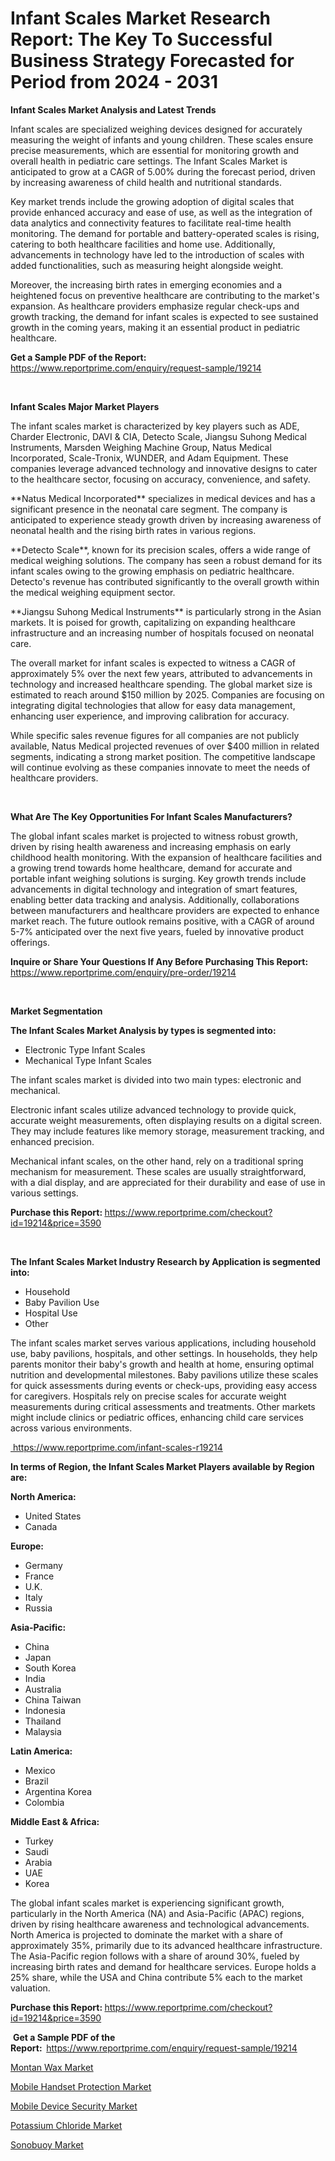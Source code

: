 <p><h1>Infant Scales Market Research Report: The Key To Successful Business Strategy Forecasted for Period from 2024 - 2031</h1></p><p><strong>Infant Scales Market Analysis and Latest Trends</strong></p>
<p><p>Infant scales are specialized weighing devices designed for accurately measuring the weight of infants and young children. These scales ensure precise measurements, which are essential for monitoring growth and overall health in pediatric care settings. The Infant Scales Market is anticipated to grow at a CAGR of 5.00% during the forecast period, driven by increasing awareness of child health and nutritional standards. </p><p>Key market trends include the growing adoption of digital scales that provide enhanced accuracy and ease of use, as well as the integration of data analytics and connectivity features to facilitate real-time health monitoring. The demand for portable and battery-operated scales is rising, catering to both healthcare facilities and home use. Additionally, advancements in technology have led to the introduction of scales with added functionalities, such as measuring height alongside weight. </p><p>Moreover, the increasing birth rates in emerging economies and a heightened focus on preventive healthcare are contributing to the market's expansion. As healthcare providers emphasize regular check-ups and growth tracking, the demand for infant scales is expected to see sustained growth in the coming years, making it an essential product in pediatric healthcare.</p></p>
<p><strong>Get a Sample PDF of the Report:&nbsp;</strong> <a href="https://www.reportprime.com/enquiry/request-sample/19214?utm_campaign=1167&utm_medium=2&utm_source=Github&utm_content=ia&utm_term=22112024&utm_id=infant-scales">https://www.reportprime.com/enquiry/request-sample/19214</a></p>
<p>&nbsp;</p>
<p><strong>Infant Scales Major Market Players</strong></p>
<p><p>The infant scales market is characterized by key players such as ADE, Charder Electronic, DAVI & CIA, Detecto Scale, Jiangsu Suhong Medical Instruments, Marsden Weighing Machine Group, Natus Medical Incorporated, Scale-Tronix, WUNDER, and Adam Equipment. These companies leverage advanced technology and innovative designs to cater to the healthcare sector, focusing on accuracy, convenience, and safety.</p><p>**Natus Medical Incorporated** specializes in medical devices and has a significant presence in the neonatal care segment. The company is anticipated to experience steady growth driven by increasing awareness of neonatal health and the rising birth rates in various regions.</p><p>**Detecto Scale**, known for its precision scales, offers a wide range of medical weighing solutions. The company has seen a robust demand for its infant scales owing to the growing emphasis on pediatric healthcare. Detecto's revenue has contributed significantly to the overall growth within the medical weighing equipment sector.</p><p>**Jiangsu Suhong Medical Instruments** is particularly strong in the Asian markets. It is poised for growth, capitalizing on expanding healthcare infrastructure and an increasing number of hospitals focused on neonatal care.</p><p>The overall market for infant scales is expected to witness a CAGR of approximately 5% over the next few years, attributed to advancements in technology and increased healthcare spending. The global market size is estimated to reach around $150 million by 2025. Companies are focusing on integrating digital technologies that allow for easy data management, enhancing user experience, and improving calibration for accuracy.</p><p>While specific sales revenue figures for all companies are not publicly available, Natus Medical projected revenues of over $400 million in related segments, indicating a strong market position. The competitive landscape will continue evolving as these companies innovate to meet the needs of healthcare providers.</p></p>
<p>&nbsp;</p>
<p><strong>What Are The Key Opportunities For Infant Scales Manufacturers?</strong></p>
<p><p>The global infant scales market is projected to witness robust growth, driven by rising health awareness and increasing emphasis on early childhood health monitoring. With the expansion of healthcare facilities and a growing trend towards home healthcare, demand for accurate and portable infant weighing solutions is surging. Key growth trends include advancements in digital technology and integration of smart features, enabling better data tracking and analysis. Additionally, collaborations between manufacturers and healthcare providers are expected to enhance market reach. The future outlook remains positive, with a CAGR of around 5-7% anticipated over the next five years, fueled by innovative product offerings.</p></p>
<p><strong>Inquire or Share Your Questions If Any Before Purchasing This Report:</strong> <a href="https://www.reportprime.com/enquiry/pre-order/19214?utm_campaign=1167&utm_medium=2&utm_source=Github&utm_content=ia&utm_term=22112024&utm_id=infant-scales">https://www.reportprime.com/enquiry/pre-order/19214</a></p>
<p>&nbsp;</p>
<p><strong>Market Segmentation</strong></p>
<p><strong>The Infant Scales Market Analysis by types is segmented into:</strong></p>
<p><ul><li>Electronic Type Infant Scales</li><li>Mechanical Type Infant Scales</li></ul></p>
<p><p>The infant scales market is divided into two main types: electronic and mechanical. </p><p>Electronic infant scales utilize advanced technology to provide quick, accurate weight measurements, often displaying results on a digital screen. They may include features like memory storage, measurement tracking, and enhanced precision.</p><p>Mechanical infant scales, on the other hand, rely on a traditional spring mechanism for measurement. These scales are usually straightforward, with a dial display, and are appreciated for their durability and ease of use in various settings.</p></p>
<p><strong>Purchase this Report:&nbsp;</strong><a href="https://www.reportprime.com/checkout?id=19214&price=3590&utm_campaign=1167&utm_medium=2&utm_source=Github&utm_content=ia&utm_term=22112024&utm_id=infant-scales">https://www.reportprime.com/checkout?id=19214&price=3590</a></p>
<p>&nbsp;</p>
<p><strong>The Infant Scales Market Industry Research by Application is segmented into:</strong></p>
<p><ul><li>Household</li><li>Baby Pavilion Use</li><li>Hospital Use</li><li>Other</li></ul></p>
<p><p>The infant scales market serves various applications, including household use, baby pavilions, hospitals, and other settings. In households, they help parents monitor their baby's growth and health at home, ensuring optimal nutrition and developmental milestones. Baby pavilions utilize these scales for quick assessments during events or check-ups, providing easy access for caregivers. Hospitals rely on precise scales for accurate weight measurements during critical assessments and treatments. Other markets might include clinics or pediatric offices, enhancing child care services across various environments.</p></p>
<p><a href="https://www.reportprime.com/infant-scales-r19214?utm_campaign=1167&utm_medium=2&utm_source=Github&utm_content=ia&utm_term=22112024&utm_id=infant-scales">&nbsp;https://www.reportprime.com/infant-scales-r19214</a></p>
<p><strong>In terms of Region, the Infant Scales Market Players available by Region are:</strong></p>
<p>
    <p> <strong> North America: </strong>
        <ul>
            <li>United States</li>
            <li>Canada</li>
        </ul>
        </p> 
    <p> <strong> Europe: </strong>
        <ul>
            <li>Germany</li>
            <li>France</li>
            <li>U.K.</li>
            <li>Italy</li>
            <li>Russia</li>
        </ul>
        </p> 
    <p> <strong> Asia-Pacific: </strong>
        <ul>
            <li>China</li>
            <li>Japan</li>
            <li>South Korea</li>
            <li>India</li>
            <li>Australia</li>
            <li>China Taiwan</li>
            <li>Indonesia</li>
            <li>Thailand</li>
            <li>Malaysia</li>
        </ul>
        </p> 
    <p> <strong> Latin America: </strong>
        <ul>
            <li>Mexico</li>
            <li>Brazil</li>
            <li>Argentina Korea</li>
            <li>Colombia</li>
        </ul>
        </p> 
    <p> <strong> Middle East & Africa: </strong>
        <ul>
            <li>Turkey</li>
            <li>Saudi</li>
            <li>Arabia</li>
            <li>UAE</li>
            <li>Korea</li>
        </ul>
    </p>
    </p>
<p><p>The global infant scales market is experiencing significant growth, particularly in the North America (NA) and Asia-Pacific (APAC) regions, driven by rising healthcare awareness and technological advancements. North America is projected to dominate the market with a share of approximately 35%, primarily due to its advanced healthcare infrastructure. The Asia-Pacific region follows with a share of around 30%, fueled by increasing birth rates and demand for healthcare services. Europe holds a 25% share, while the USA and China contribute 5% each to the market valuation.</p></p>
<p><strong>Purchase this Report: </strong><a href="https://www.reportprime.com/checkout?id=19214&price=3590&utm_campaign=1167&utm_medium=2&utm_source=Github&utm_content=ia&utm_term=22112024&utm_id=infant-scales">https://www.reportprime.com/checkout?id=19214&price=3590</a></p>
<p>&nbsp;<strong>Get a Sample PDF of the Report:&nbsp;&nbsp;</strong><a href="https://www.reportprime.com/enquiry/request-sample/19214?utm_campaign=1167&utm_medium=2&utm_source=Github&utm_content=ia&utm_term=22112024&utm_id=infant-scales">https://www.reportprime.com/enquiry/request-sample/19214</a></p>
<p><strong></strong></p>
<p><p><a href="https://www.linkedin.com/pulse/determining-montan-waxmarket-size-trends-projected-cagr-y3ite?utm_campaign=1167&utm_medium=2&utm_source=Github&utm_content=ia&utm_term=22112024&utm_id=infant-scales">Montan Wax Market</a></p><p><a href="https://issuu.com/reportprime-2/docs/mobile-handset-protection-market-si_f723fd93473d5f?utm_campaign=1167&utm_medium=2&utm_source=Github&utm_content=ia&utm_term=22112024&utm_id=infant-scales">Mobile Handset Protection Market</a></p><p><a href="https://issuu.com/reportprime-2/docs/mobile-device-security-market-size-_6e750146fa9210?utm_campaign=1167&utm_medium=2&utm_source=Github&utm_content=ia&utm_term=22112024&utm_id=infant-scales">Mobile Device Security Market</a></p><p><a href="https://www.linkedin.com/pulse/exploring-potassium-chloride-market-strategic-insights-growth-b51rc?utm_campaign=1167&utm_medium=2&utm_source=Github&utm_content=ia&utm_term=22112024&utm_id=infant-scales">Potassium Chloride Market</a></p><p><a href="https://www.linkedin.com/pulse/latest-market-analysis-shows-sonobuoy-poised-grow-cagr-53-from-dxmtc?utm_campaign=1167&utm_medium=2&utm_source=Github&utm_content=ia&utm_term=22112024&utm_id=infant-scales">Sonobuoy Market</a></p></p>